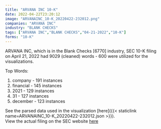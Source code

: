 ```yaml
---
title: "ARVANA INC 10-K"
date: 2022-04-22T23:20:12
image: "ARVANAINC_10-K_20220422-232012.png"
companies: "ARVANA INC"
industry: "BLANK CHECKS"
tags: ["ARVANA INC","BLANK CHECKS","04-21-2022","10-K"]
forms: "10-K"
---
```

ARVANA INC, which is in the Blank Checks [6770] industry, SEC 10-K filing on April 21, 2022 had 9029 (cleaned) words - 600 were utilized for the visualizations.

Top Words:
1. company - 191 instances
2. financial - 145 instances
3. 2021 - 129 instances
4. 31 - 127 instances
5. december - 123 instances


See the parsed data used in the visualization [here]({{< staticlink name=ARVANAINC_10-K_20220422-232012.json >}}).  
View the actual filing on the SEC website [here](https://www.sec.gov/Archives/edgar/data/1113313/0001607062-22-000298.txt)